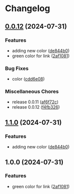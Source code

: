 # Changelog

## [0.0.12](https://github.com/ksanchezq17/release-please-test/compare/my-app-v1.1.0...my-app@v0.0.12) (2024-07-31)


### Features

* adding new color ([de844b0](https://github.com/ksanchezq17/release-please-test/commit/de844b05b8eeac8b93def4f2db86c34f803bf91f))
* green color for  link ([2af1081](https://github.com/ksanchezq17/release-please-test/commit/2af10815304b6a619ed87ace98a5d6d7e26ccf78))


### Bug Fixes

* color ([cdd6e08](https://github.com/ksanchezq17/release-please-test/commit/cdd6e086ff3d70957f28fd907cf1308bc4cae0b4))


### Miscellaneous Chores

* release 0.0.11 ([af6f72c](https://github.com/ksanchezq17/release-please-test/commit/af6f72c6c35de525acdafb1b0a8143a57479b3df))
* release 0.0.12 ([f4fb326](https://github.com/ksanchezq17/release-please-test/commit/f4fb3260fcee2225928d95c310c9a5a43445010c))

## [1.1.0](https://github.com/ksanchezq17/release-please-test/compare/my-app@v1.0.0...my-app@v1.1.0) (2024-07-31)


### Features

* adding new color ([de844b0](https://github.com/ksanchezq17/release-please-test/commit/de844b05b8eeac8b93def4f2db86c34f803bf91f))

## 1.0.0 (2024-07-31)


### Features

* green color for  link ([2af1081](https://github.com/ksanchezq17/release-please-test/commit/2af10815304b6a619ed87ace98a5d6d7e26ccf78))
